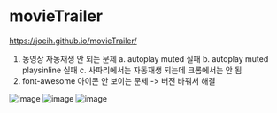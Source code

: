 # movieTrailer
https://joeih.github.io/movieTrailer/
1. 동영상 자동재생 안 되는 문제
   a. autoplay muted 실패
   b. autoplay muted playsinline 실패
   c. 사파리에서는 자동재생 되는데 크롬에서는 안 됨
2. font-awesome 아이콘 안 보이는 문제 -> 버전 바꿔서 해결

![image](https://github.com/user-attachments/assets/b793992a-a3c3-451c-b9e0-3128b925680b)
![image](https://github.com/user-attachments/assets/f62fa5d8-37f6-4f6b-8e49-3760535db67a)
![image](https://github.com/user-attachments/assets/d2952b04-dfa6-4070-b915-46e89ad63ec2)


